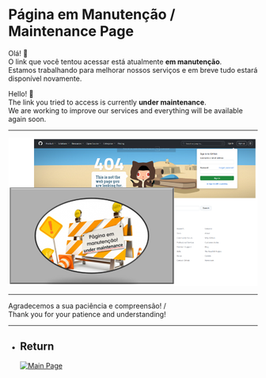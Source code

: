 # Página em Manutenção / Maintenance Page

Olá! 👋  
O link que você tentou acessar está atualmente **em manutenção**.  
Estamos trabalhando para melhorar nossos serviços e em breve tudo estará disponível novamente.

Hello! 👋  
The link you tried to access is currently **under maintenance**.  
We are working to improve our services and everything will be available again soon.

---

![Imagem de manutenção](./manutencao.png)

---

Agradecemos a sua paciência e compreensão! /  
Thank you for your patience and understanding!

---

- ## Return
  [![Main Page](https://img.shields.io/badge/Main-Page?style=for-the-badge&logo=github&logoColor=white)](https://github.com/alfecjo)
